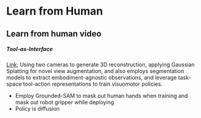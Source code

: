 # Learn from Human

## Learn from human video

##### Tool-as-Interface

[Link](https://tool-as-interface.github.io/); Using two cameras to generate 3D reconstruction, applying Gaussian Splatting for novel view augmentation, and also employs segmentation models to extract embodiment-agnostic observations, and leverage task-space tool-action representations to train visuomotor policies.

- Employ Grounded-SAM to mask out human hands when training and mask out robot gripper while deploying
- Policy is diffusion

